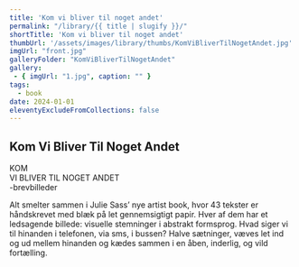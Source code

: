 ```yaml
---
title: 'Kom vi bliver til noget andet'
permalink: "/library/{{ title | slugify }}/"
shortTitle: 'Kom vi bliver til noget andet'
thumbUrl: '/assets/images/library/thumbs/KomViBliverTilNogetAndet.jpg'
imgUrl: "front.jpg"
galleryFolder: "KomViBliverTilNogetAndet"
gallery:
 - { imgUrl: "1.jpg", caption: "" }
tags:
  - book
date: 2024-01-01
eleventyExcludeFromCollections: false
---
```



<div class="Txt">
  <h2>Kom Vi Bliver Til Noget Andet</h2>
  <p>KOM<br/>
  VI BLIVER TIL NOGET ANDET<br/>
  -brevbilleder</p>
  <p>Alt smelter sammen i Julie Sass’ nye artist book, hvor 43 tekster er håndskrevet med blæk på let gennemsigtigt papir. Hver af dem har et ledsagende billede: visuelle stemninger i abstrakt formsprog. Hvad siger vi til hinanden i telefonen, via sms, i bussen? Halve sætninger, væves let ind og ud mellem hinanden og kædes sammen i en åben, inderlig, og vild fortælling.</p>
</div>
